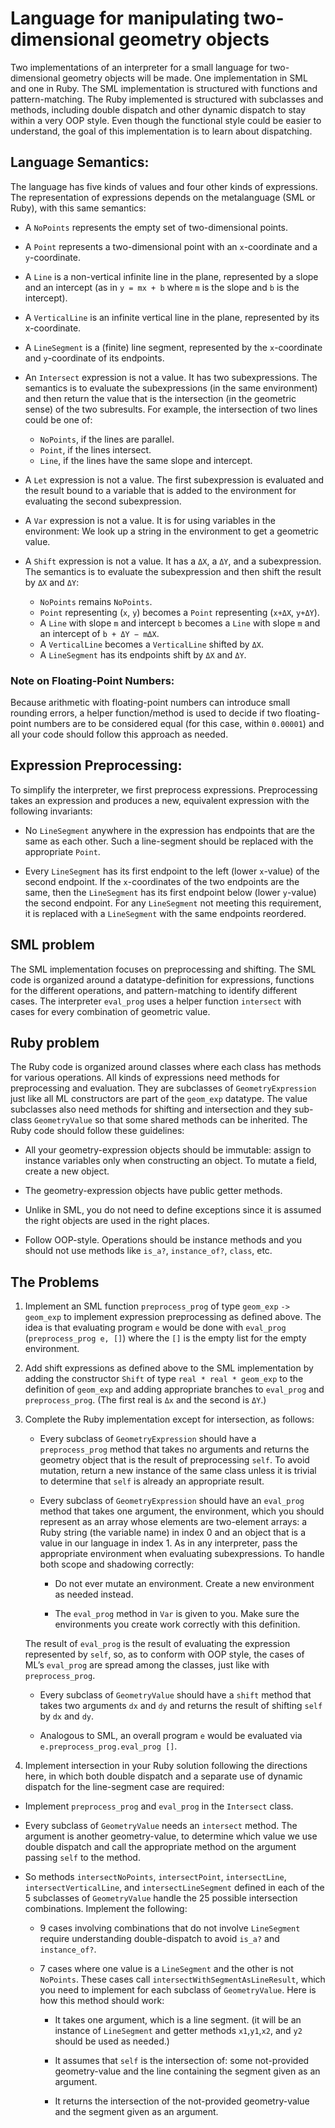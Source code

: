 # Language for manipulating two-dimensional geometry objects

Two implementations of an interpreter for a small
language for two-dimensional geometry objects will be made. One implementation in SML and one in Ruby. The SML implementation is structured with functions
and pattern-matching. The Ruby implemented is structured with subclasses and methods, including double dispatch and other dynamic dispatch to stay within a very OOP style. Even though the functional style could be easier to understand, the goal of this implementation is to learn about dispatching.


## Language Semantics:

The language has five kinds of values and four other kinds of expressions. The representation of expressions depends on the metalanguage (SML or Ruby), with this same semantics:

* A `NoPoints` represents the empty set of two-dimensional points.


* A `Point` represents a two-dimensional point with an `x`-coordinate and a `y`-coordinate.

* A `Line` is a non-vertical infinite line in the plane, represented by a slope and an intercept (as in `y = mx + b` where `m` is the slope and `b` is the intercept).

* A `VerticalLine` is an infinite vertical line in the plane, represented by its x-coordinate.

* A `LineSegment` is a (finite) line segment, represented by the `x`-coordinate and `y`-coordinate of its endpoints.

* An `Intersect` expression is not a value. It has two subexpressions. The semantics is to evaluate the subexpressions (in the same environment) and then return the value that is the intersection (in the geometric sense) of the two subresults. For example, the intersection of two lines could be one of:

    * `NoPoints`, if the lines are parallel.
    * `Point`, if the lines intersect.
    * `Line`, if the lines have the same slope and intercept.

* A `Let` expression is not a value. The first subexpression is evaluated and the result bound to a variable that is added to the environment for evaluating the second subexpression.

* A `Var` expression is not a value. It is for using variables in the environment: We look up a string in the environment to get a geometric value.

* A `Shift` expression is not a value. It has a `ΔX`, a `ΔY`, and a subexpression. The semantics is to evaluate the subexpression and then shift the result by `ΔX` and `ΔY`:
    * `NoPoints` remains `NoPoints`.
    * `Point` representing (`x`, `y`) becomes a `Point` representing (`x+ΔX`, `y+ΔY`).
    * A `Line` with slope `m` and intercept `b` becomes a `Line` with slope `m` and an intercept of `b + ΔY − mΔX`.
    * A `VerticalLine` becomes a `VerticalLine` shifted by `ΔX`.
    * A `LineSegment` has its endpoints shift by `ΔX` and `ΔY`.


### Note on Floating-Point Numbers:

Because arithmetic with floating-point numbers can introduce small rounding errors, a
helper function/method is used to decide if two floating-point numbers are to be considered equal (for this case, within `0.00001`) and all your code should follow this approach as needed. 

## Expression Preprocessing:

To simplify the interpreter, we first preprocess expressions. Preprocessing takes an expression and produces a new, equivalent expression with the following invariants:

* No `LineSegment` anywhere in the expression has endpoints that are the same as  each other. Such a line-segment should be replaced with the appropriate `Point`. 

* Every `LineSegment` has its first endpoint to the left (lower `x`-value) of the second endpoint. If the `x`-coordinates of the two endpoints are the same, then the
    `LineSegment` has its first endpoint below (lower `y`-value) the second endpoint. For any `LineSegment` not meeting this requirement, it is replaced with a `LineSegment` with the same endpoints reordered.

## SML problem

The SML implementation focuses on preprocessing and shifting. The SML code is organized around a datatype-definition for expressions, functions for the different operations, and pattern-matching to identify different cases. The interpreter `eval_prog` uses a helper function `intersect` with cases for every combination of geometric value. 

## Ruby problem

The Ruby code is organized around classes where each class has methods for various operations. All kinds of expressions need methods for preprocessing and evaluation. They are subclasses of `GeometryExpression` just like all ML constructors are part of the `geom_exp` datatype. The value subclasses also need methods for shifting and intersection and they sub-
class `GeometryValue` so that some shared methods can be inherited. The Ruby code should follow these guidelines:


* All your geometry-expression objects should be immutable: assign to instance variables only when constructing an object. To mutate a field, create a new object.

* The geometry-expression objects have public getter methods.

* Unlike in SML, you do not need to define exceptions since it is assumed the right objects are used in the right places.

* Follow OOP-style. Operations should be instance methods and you should not use methods like `is_a?`, `instance_of?`, `class`, etc. 

## The Problems

1. Implement an SML function `preprocess_prog` of type `geom_exp` `->` `geom_exp` to implement expression preprocessing as defined above. The idea is that evaluating program `e` would be done with `eval_prog` (`preprocess_prog e, []`) where the `[]` is the empty list for the empty environment.

2. Add shift expressions as defined above to the SML implementation by adding the constructor
    `Shift` of type `real * real * geom_exp` to the definition of `geom_exp` and adding appropriate branches to `eval_prog` and `preprocess_prog`. (The first real is `Δx` and the second is `ΔY`.) 

3. Complete the Ruby implementation except for intersection, as follows:

    * Every subclass of `GeometryExpression` should have a `preprocess_prog` method that takes no arguments and returns the geometry object that is the result of preprocessing `self`. To avoid
        mutation, return a new instance of the same class unless it is trivial to determine that `self` is
        already an appropriate result.

    * Every subclass of `GeometryExpression` should have an `eval_prog` method that takes one argument, the environment, which you should represent as an array whose elements are two-element arrays: a Ruby string (the variable name) in index 0 and an object that is a value in our language in index 1. As in any interpreter, pass the appropriate environment when evaluating subexpressions. To handle both scope and shadowing correctly:
        
        * Do not ever mutate an environment. Create a new environment as needed instead.
        
        * The `eval_prog` method in `Var` is given to you. Make sure the environments you create work
        correctly with this definition.

    The result of `eval_prog` is the result of evaluating the expression represented by `self`, so, as to conform with OOP style, the cases of ML’s `eval_prog` are spread among the classes, just like with `preprocess_prog`.

    * Every subclass of `GeometryValue` should have a `shift` method that takes two arguments `dx` and `dy` and returns the result of shifting `self` by `dx` and `dy`.

    * Analogous to SML, an overall program `e` would be evaluated via `e.preprocess_prog.eval_prog []`.

4. Implement intersection in your Ruby solution following the directions here, in which both
double dispatch and a separate use of dynamic dispatch for the line-segment case are required:

* Implement `preprocess_prog` and `eval_prog` in the `Intersect` class.

* Every subclass of `GeometryValue` needs an `intersect` method. The
argument is another geometry-value, to determine which value we use double dispatch
and call the appropriate method on the argument passing `self` to the method.

* So methods `intersectNoPoints`, `intersectPoint`, `intersectLine`, `intersectVerticalLine`,
and `intersectLineSegment` defined in each of the 5 subclasses of `GeometryValue` handle the 25 possible intersection combinations. Implement the following:

    * 9 cases involving combinations that do not involve `LineSegment` require understanding double-dispatch to avoid `is_a?` and `instance_of?`. 

    * 7 cases where one value is a `LineSegment` and the other is not
    `NoPoints`. These cases call `intersectWithSegmentAsLineResult`, which you need to implement for each subclass of `GeometryValue`. Here is how this method should work:

        * It takes one argument, which is a line segment. (it will be an instance of `LineSegment` and getter methods `x1`,`y1`,`x2`, and `y2` should be used as needed.)

        * It assumes that `self` is the intersection of: some not-provided geometry-value and the line containing the segment given as an argument.

        * It returns the intersection of the not-provided geometry-value and the segment given as an argument. 